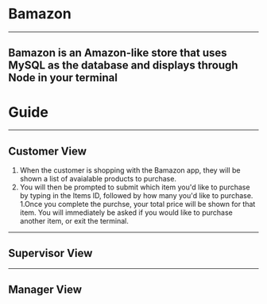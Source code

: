 # Bamazon
---------------------------
Bamazon is an Amazon-like store that uses MySQL as the database and displays through Node in your terminal
---------------------------
# Guide
---------------------------
## Customer View
  1. When the customer is shopping with the Bamazon app, they will be shown a list of avaialable products to purchase.
  1. You will then be prompted to submit which item you'd like to purchase by typing in the Items ID, followed by how many you'd like to purchase.
  1.Once you complete the purchse, your total price will be shown for that item. You will immediately be asked if you would like to purchase another item, or exit the terminal.
---------------------------
## Supervisor View
---------------------------
## Manager View

